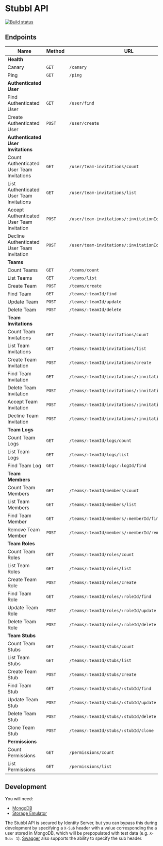 # Stubbl API

[![Build status](https://ci.appveyor.com/api/projects/status/dbn6brnkbi04g6hd/branch/master?svg=true)](https://ci.appveyor.com/project/stubbl/stubbl-api/branch/master)

## Endpoints

| Name | Method | URL |
| ---- | ------ | --- |
| **Health** |
| Canary | `GET` | `/canary` |
| Ping | `GET` | `/ping` |
| **Authenticated User** |
| Find Authenticated User | `GET`  | `/user/find` |
| Create Authenticated User | `POST` | `/user/create` |
| **Authenticated User Invitations** |
| Count Authenticated User Team Invitations | `GET` | `/user/team-invitations/count` |
| List Authenticated User Team Invitations | `GET` | `/user/team-invitations/list` |
| Accept Authenticated User Team Invitation | `POST` | `/user/team-invitations/:invitationId/accept` |
| Decline Authenticated User Team Invitation | `POST` | `/user/team-invitations/:invitationId/decline` |
| **Teams** |
| Count Teams | `GET` | `/teams/count` |
| List Teams | `GET` | `/teams/list` |
| Create Team | `POST` | `/teams/create` |
| Find Team | `GET` | `/teams/:teamId/find` |
| Update Team | `POST` | `/teams/:teamId/update` |
| Delete Team | `POST` | `/teams/:teamId/delete` |
| **Team Invitations** |
| Count Team Invitations | `GET` | `/teams/:teamId/invitations/count` |
| List Team Invitations | `GET` | `/teams/:teamId/invitations/list` |
| Create Team Invitation | `POST` | `/teams/:teamId/invitations/create` |
| Find Team Invitation | `GET` | `/teams/:teamId/invitations/:invitationId/find` |
| Delete Team Invitation | `POST` | `/teams/:teamId/invitations/:invitationId/delete` |
| Accept Team Invitation | `POST` | `/teams/:teamId/invitations/:invitationId/accept` |
| Decline Team Invitation | `POST` | `/teams/:teamId/invitations/:invitationId/decline` |
| **Team Logs** |
| Count Team Logs | `GET` | `/teams/:teamId/logs/count` |
| List Team Logs | `GET` | `/teams/:teamId/logs/list` |
| Find Team Log | `GET` | `/teams/:teamId/logs/:logId/find` |
| **Team Members** |
| Count Team Members | `GET` | `/teams/:teamId/members/count` |
| List Team Members | `GET` | `/teams/:teamId/members/list` |
| Find Team Member | `GET` | `/teams/:teamId/members/:memberId/find` |
| Remove Team Member | `POST` | `/teams/:teamId/members/:memberId/remove` |
| **Team Roles** |
| Count Team Roles | `GET` | `/teams/:teamId/roles/count` |
| List Team Roles | `GET` | `/teams/:teamId/roles/list` |
| Create Team Role | `POST` | `/teams/:teamId/roles/create` |
| Find Team Role | `GET` | `/teams/:teamId/roles/:roleId/find` |
| Update Team Role | `POST` | `/teams/:teamId/roles/:roleId/update` |
| Delete Team Role | `POST` | `/teams/:teamId/roles/:roleId/delete` |
| **Team Stubs** |
| Count Team Stubs | `GET` | `/teams/:teamId/stubs/count` |
| List Team Stubs | `GET` | `/teams/:teamId/stubs/list` |
| Create Team Stub | `POST` | `/teams/:teamId/stubs/create` |
| Find Team Stub | `GET` | `/teams/:teamId/stubs/:stubId/find` |
| Update Team Stub | `POST` | `/teams/:teamId/stubs/:stubId/update` |
| Delete Team Stub | `POST` | `/teams/:teamId/stubs/:stubId/delete` |
| Clone Team Stub | `POST` | `/teams/:teamId/stubs/:stubId/clone` |
| **Permissions** |
| Count Permissions | `GET` | `/permissions/count` |
| List Permissions | `GET` | `/permissions/list` |

## Development

You will need:

- [MongoDB](https://www.mongodb.com/)
- [Storage Emulator](https://docs.microsoft.com/en-us/azure/storage/common/storage-use-emulator)

The Stubbl API is secured by Identity Server, but you can bypass this during development by specifying a `X-Sub` header with a value corresponding the a user stored in MongoDB, which will be prepopulated with test data (e.g. `X-Sub: 1`). [Swagger](http://localhost:38578/swagger/) also supports the ability to specify the sub header.